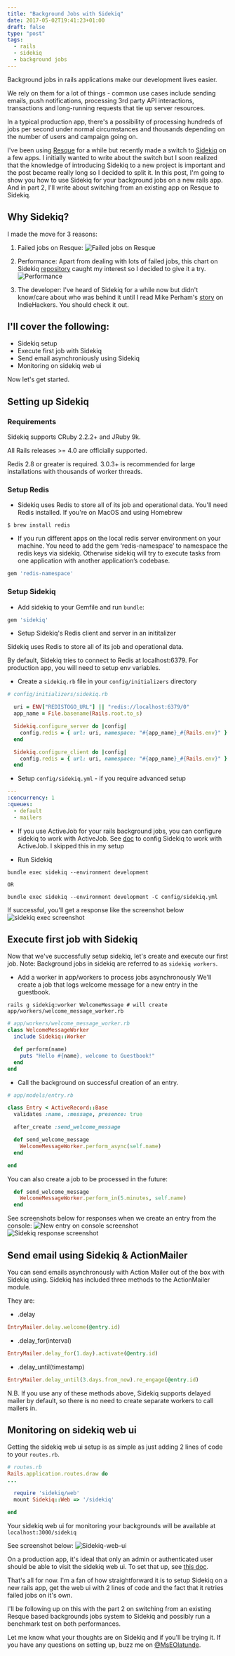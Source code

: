 ```yaml
---
title: "Background Jobs with Sidekiq"
date: 2017-05-02T19:41:23+01:00
draft: false
type: "post"
tags:
  - rails
  - sidekiq
  - background jobs
---
```


Background jobs in rails applications make our development lives easier.

We rely on them for a lot of things - common use cases include sending emails, push notifications, processing 3rd party API interactions, transactions and long-running requests that tie up server resources.

In a typical production app, there's a possibility of processing hundreds of jobs per second under normal circumstances and thousands depending on the number of users and campaign going on.

I've been using [Resque](https://github.com/resque/resque) for a while but recently made a switch to [Sidekiq](https://github.com/mperham/sidekiq) on a few apps. I initially wanted to write about the switch but I soon realized that the knowledge of introducing Sidekiq to a new project is important and the post became really long so I decided to split it. In this post, I'm going to show you how to use Sidekiq for your background jobs on a new rails app. And in part 2, I'll write about switching from an existing app on Resque to Sidekiq.

## Why Sidekiq?
I made the move for 3 reasons:

  1. Failed jobs on Resque:
![Failed jobs on Resque](/images/resquefailedjobs.png)

  2. Performance: Apart from dealing with lots of failed jobs, this chart on  Sidekiq [repository](https://github.com/mperham/sidekiq#performance) caught my interest so I decided to give it a try.
![Performance](/images/sidekiqperformance.png)

  3. The developer: I've heard of Sidekiq for a while now but didn't know/care about who was behind it until I read Mike Perham's [story](https://www.indiehackers.com/businesses/sidekiq) on IndieHackers. You should check it out.

## I'll cover the following:
  - Sidekiq setup
  - Execute first job with Sidekiq
  - Send email asynchroniously using Sidekiq
  - Monitoring on sidekiq web ui

Now let's get started.

## Setting up Sidekiq
### Requirements

Sidekiq supports CRuby 2.2.2+ and JRuby 9k.

All Rails releases >= 4.0 are officially supported.

Redis 2.8 or greater is required. 3.0.3+ is recommended for large installations with thousands of worker threads.

### Setup Redis
  - Sidekiq uses Redis to store all of its job and operational data. You'll need Redis installed. If you're on MacOS and using Homebrew

```
$ brew install redis
```

   - If you run different apps on the local redis server environment on your machine. You need to add the gem ‘redis-namespace’ to namespace the redis keys via sidekiq.  Otherwise sidekiq will try to execute tasks from one application with another application’s codebase.

```ruby
gem 'redis-namespace'
```

### Setup Sidekiq

  - Add sidekiq to your Gemfile and run `bundle`:

```ruby
gem 'sidekiq'
```
  - Setup Sidekiq's Redis client and server in an inititalizer

Sidekiq uses Redis to store all of its job and operational data.

By default, Sidekiq tries to connect to Redis at localhost:6379. For production app, you will need to setup env variables.

  - Create a `sidekiq.rb` file in your  `config/initializers` directory

```ruby
# config/initializers/sidekiq.rb

  uri = ENV["REDISTOGO_URL"] || "redis://localhost:6379/0"
  app_name = File.basename(Rails.root.to_s)

  Sidekiq.configure_server do |config|
    config.redis = { url: uri, namespace: "#{app_name}_#{Rails.env}" }
  end

  Sidekiq.configure_client do |config|
    config.redis = { url: uri, namespace: "#{app_name}_#{Rails.env}" }
  end

```

  - Setup `config/sidekiq.yml` - if you require advanced setup

```yaml
---
:concurrency: 1
:queues:
  - default
  - mailers
```

  - If you use ActiveJob for your rails background jobs, you can configure sidekiq to work with ActiveJob. See [doc](https://github.com/mperham/sidekiq/wiki/Active+Job) to config Sidekiq to work with ActiveJob. I skipped this in my setup


  - Run Sidekiq

```
bundle exec sidekiq --environment development

OR

bundle exec sidekiq --environment development -C config/sidekiq.yml

```
If successful, you'll get a response like the screenshot below
![sidekiq exec screenshot](/images/sidekiq-exec-screenshot.png)

## Execute first job with Sidekiq

Now that we've successfully setup sidekiq, let's create and execute our first job. Note: Background jobs in sidekiq are referred to as `sidekiq workers`.

  - Add a worker in app/workers to process jobs asynchronously
  We'll create a job that logs welcome message for a new entry in the guestbook.
```
rails g sidekiq:worker WelcomeMessage # will create app/workers/welcome_message_worker.rb
```

```ruby
# app/workers/welcome_message_worker.rb
class WelcomeMessageWorker
  include Sidekiq::Worker

  def perform(name)
    puts "Hello #{name}, welcome to Guestbook!"
  end
end

```

  - Call the background on successful creation of an entry.

```ruby
# app/models/entry.rb

class Entry < ActiveRecord::Base
  validates :name, :message, presence: true

  after_create :send_welcome_message

  def send_welcome_message
    WelcomeMessageWorker.perform_async(self.name)
  end

end
```

You can also create a job to be processed in the future:

```ruby
  def send_welcome_message
    WelcomeMessageWorker.perform_in(5.minutes, self.name)
  end
```
See screenshots below for responses when we create an entry from the console:
![New entry on console screenshot](/images/new-entry-screenshot.png)
![Sidekiq response screenshot](/images/sidekiq-response-screenshot.png)

## Send email using Sidekiq & ActionMailer

You can send emails asynchronously with Action Mailer out of the box with Sidekiq using. Sidekiq has included three methods to the ActionMailer module.

They are:

 - .delay
```ruby
EntryMailer.delay.welcome(@entry.id)
```

  - .delay_for(interval)
```ruby
EntryMailer.delay_for(1.day).activate(@entry.id)
```

 - .delay_until(timestamp)
```ruby
EntryMailer.delay_until(3.days.from_now).re_engage(@entry.id)
```

N.B. If you use any of these methods above, Sidekiq supports delayed mailer by default, so there is no need to create separate workers to call mailers in.

## Monitoring on sidekiq web ui

Getting the sidekiq web ui setup is as simple as just adding 2 lines of code to your `routes.rb`.

```ruby
# routes.rb
Rails.application.routes.draw do
...

  require 'sidekiq/web'
  mount Sidekiq::Web => '/sidekiq'

end
```
Your sidekiq web ui for monitoring your backgrounds will be available at `localhost:3000/sidekiq`

See screenshot below:
![Sidekiq-web-ui](/images/sidekiq-web-ui.png)

On a production app, it's ideal that only an admin or authenticated user should be able to visit the sidekiq web ui. To set that up, see [this doc](https://github.com/mperham/sidekiq/wiki/Monitoring#authentication).

That's all for now. I'm a fan of how straightforward it is to setup Sidekiq on a new rails app, get the web ui with 2 lines of code and the fact that it retries failed jobs on it's own.

I'll be following up on this with the part 2 on switching from an existing Resque based backgrounds jobs system to Sidekiq and possibly run a benchmark test on both performances.

Let me know what your thoughts are on Sidekiq and if you'll be trying it. If you have any questions on setting up, buzz me on [@MsEOlatunde](https://twitter.com/MsEOlatunde).




